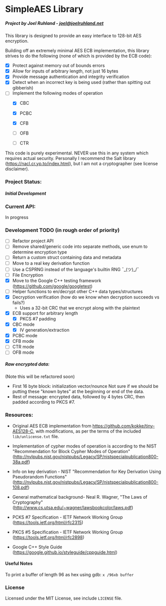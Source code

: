 # SimpleAES Library
##### Project by Joel Ruhland - joel@joelruhland.net

This library is designed to provide an easy interface to 128-bit AES encryption.

Building off an extremely minimal AES ECB implementation, this library strives to do the following (none of which is provided by the ECB code):
  - [x] Protect against memory out of bounds errors
  - [x] Allow for inputs of arbitrary length, not just 16 bytes
  - [x] Provide message authentication and integrity verification
  - [x] Detect when an incorrect key is being used (rather than spitting out gibberish)
  - [ ] Implement the following modes of operation
    - [x] CBC
    - [x] PCBC
    - [x] CFB
    - [ ] OFB
    - [ ] CTR 
 
   

This code is purely experimental. NEVER use this in any system which requires actual security. Personally I recommend the Salt library (https://nacl.cr.yp.to/index.html), but I am not a cryptographer (see license disclaimer). 

### Project Status:
##### Initial Development

### Current API:
In progress

### Development TODO (in rough order of priority)
  - [ ] Refactor project API
  - [ ] Remove shared/generic code into separate methods, use enum to determine encryption type
  - [ ] Return a custom struct containing data and metadata
  - [ ] Move to a real key derivation function
  - [ ] Use a CSPRNG instead of the language's builtin RNG  ¯\_(ツ)_/¯
  - [ ] File Encryption
  - [x] Move to the Google C++ testing framework (https://github.com/google/googletest)
  - [ ] Helper functions to en/decrypt other C++ data types/structures
  - [x] Decryption verification (how do we know when decryption succeeds vs fails?)
    - Uses a 32-bit CRC that we encrypt along with the plaintext
  - [x] ECB support for arbitrary length
    - [x] PKCS #7 padding
  - [x] CBC mode
    - [x] IV generation/extraction
  - [x] PCBC mode
  - [x] CFB mode
  - [ ] CTR mode
  - [ ] OFB mode

##### Raw encrypted data:
(Note this will be refactored soon)
   - First 16 byte block: initialization vector/nounce
        Not sure if we should be putting these "known bytes" at the beginning or end of the data.
   - Rest of message: encrypted data, followed by 4 bytes CRC, then padded according to PKCS \#7.


### Resources:

  - Original AES ECB implementation from https://github.com/kokke/tiny-AES128-C, with modifications, as per the terms of the included `lib/unlicense.txt` file.

  - Implementation of cypher modes of operation is according to the NIST "Recommendation for Block Cypher Modes of Operation" (http://nvlpubs.nist.gov/nistpubs/Legacy/SP/nistspecialpublication800-38a.pdf)

  - Info on key derivation - NIST "Recommendation for Key Derivation
Using Pseudorandom Functions" (http://nvlpubs.nist.gov/nistpubs/Legacy/SP/nistspecialpublication800-108.pdf)

  - General mathematical background- Neal R. Wagner, "The Laws of Cryptography" (http://www.cs.utsa.edu/~wagner/lawsbookcolor/laws.pdf)

  - PCKS \#7 Specification - IETF Network Working Group (https://tools.ietf.org/html/rfc2315)

  - PKCS \#5 Specification - IETF Network Working Group (https://tools.ietf.org/html/rfc2898)
  
  - Google C++ Style Guide (https://google.github.io/styleguide/cppguide.html)


#### Useful Notes
To print a buffer of length 96 as hex using gdb: `x /96xb buffer`

### License 

Licensed under the MIT License, see include `LICENSE` file.
